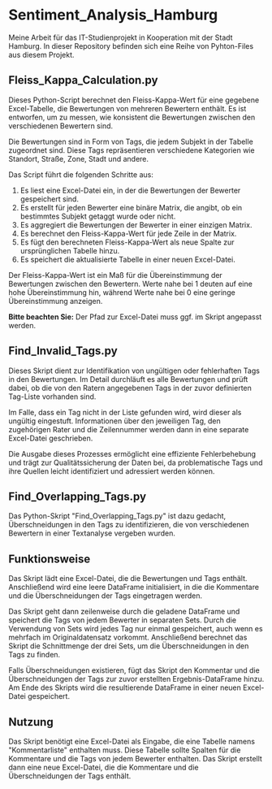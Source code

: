 # Sentiment_Analysis_Hamburg
Meine Arbeit für das IT-Studienprojekt in Kooperation mit der Stadt Hamburg. In dieser Repository befinden sich eine Reihe von Pyhton-Files aus diesem Projekt.

## Fleiss_Kappa_Calculation.py
Dieses Python-Script berechnet den Fleiss-Kappa-Wert für eine gegebene Excel-Tabelle, die Bewertungen von mehreren Bewertern enthält. Es ist entworfen, um zu messen, wie konsistent die Bewertungen zwischen den verschiedenen Bewertern sind.

Die Bewertungen sind in Form von Tags, die jedem Subjekt in der Tabelle zugeordnet sind. Diese Tags repräsentieren verschiedene Kategorien wie Standort, Straße, Zone, Stadt und andere. 

Das Script führt die folgenden Schritte aus:

1. Es liest eine Excel-Datei ein, in der die Bewertungen der Bewerter gespeichert sind.
2. Es erstellt für jeden Bewerter eine binäre Matrix, die angibt, ob ein bestimmtes Subjekt getaggt wurde oder nicht.
3. Es aggregiert die Bewertungen der Bewerter in einer einzigen Matrix.
4. Es berechnet den Fleiss-Kappa-Wert für jede Zeile in der Matrix.
5. Es fügt den berechneten Fleiss-Kappa-Wert als neue Spalte zur ursprünglichen Tabelle hinzu.
6. Es speichert die aktualisierte Tabelle in einer neuen Excel-Datei.

Der Fleiss-Kappa-Wert ist ein Maß für die Übereinstimmung der Bewertungen zwischen den Bewertern. Werte nahe bei 1 deuten auf eine hohe Übereinstimmung hin, während Werte nahe bei 0 eine geringe Übereinstimmung anzeigen.

**Bitte beachten Sie:** Der Pfad zur Excel-Datei muss ggf. im Skript angepasst werden.

## Find_Invalid_Tags.py

Dieses Skript dient zur Identifikation von ungültigen oder fehlerhaften Tags in den Bewertungen. Im Detail durchläuft es alle Bewertungen und prüft dabei, ob die von den Ratern angegebenen Tags in der zuvor definierten Tag-Liste vorhanden sind. 

Im Falle, dass ein Tag nicht in der Liste gefunden wird, wird dieser als ungültig eingestuft. Informationen über den jeweiligen Tag, den zugehörigen Rater und die Zeilennummer werden dann in eine separate Excel-Datei geschrieben.

Die Ausgabe dieses Prozesses ermöglicht eine effiziente Fehlerbehebung und trägt zur Qualitätssicherung der Daten bei, da problematische Tags und ihre Quellen leicht identifiziert und adressiert werden können.

## Find_Overlapping_Tags.py

Das Python-Skript "Find_Overlapping_Tags.py" ist dazu gedacht, Überschneidungen in den Tags zu identifizieren, die von verschiedenen Bewertern in einer Textanalyse vergeben wurden.

## Funktionsweise

Das Skript lädt eine Excel-Datei, die die Bewertungen und Tags enthält. Anschließend wird eine leere DataFrame initialisiert, in die die Kommentare und die Überschneidungen der Tags eingetragen werden.

Das Skript geht dann zeilenweise durch die geladene DataFrame und speichert die Tags von jedem Bewerter in separaten Sets. Durch die Verwendung von Sets wird jedes Tag nur einmal gespeichert, auch wenn es mehrfach im Originaldatensatz vorkommt. Anschließend berechnet das Skript die Schnittmenge der drei Sets, um die Überschneidungen in den Tags zu finden.

Falls Überschneidungen existieren, fügt das Skript den Kommentar und die Überschneidungen der Tags zur zuvor erstellten Ergebnis-DataFrame hinzu. Am Ende des Skripts wird die resultierende DataFrame in einer neuen Excel-Datei gespeichert.

## Nutzung

Das Skript benötigt eine Excel-Datei als Eingabe, die eine Tabelle namens "Kommentarliste" enthalten muss. Diese Tabelle sollte Spalten für die Kommentare und die Tags von jedem Bewerter enthalten. Das Skript erstellt dann eine neue Excel-Datei, die die Kommentare und die Überschneidungen der Tags enthält.

